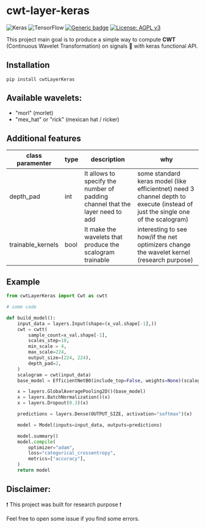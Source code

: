 # cwt-layer-keras

<img alt="Keras" src="https://img.shields.io/badge/Keras-%23D00000.svg?&style=for-the-badge&logo=Keras&logoColor=white"/> <img alt="TensorFlow" src="https://img.shields.io/badge/TensorFlow-%23FF6F00.svg?&style=for-the-badge&logo=TensorFlow&logoColor=white" /> [![Generic badge](https://img.shields.io/badge/python-v3.6+-<COLOR>.svg)](https://www.python.org/download/releases/3.0/) [![License: AGPL v3](https://img.shields.io/badge/License-AGPL%20v3-blue.svg)](https://www.gnu.org/licenses/agpl-3.0) 

This project main goal is to produce a simple way to compute **CWT** (Continuous Wavelet Transformation) on signals :satellite: with keras functional API.

## Installation
    pip install cwtLayerKeras

## Available wavelets:
* "morl" (morlet)
* "mex_hat" or "rick" (mexican hat / ricker)

## Additional features
class paramenter | type | description | why
--- | --- | --- | ---
depth_pad | int | It allows to specify the number of padding channel that the layer need to add | some standard keras model (like efficientnet) need 3 channel depth to execute (instead of just the single one of the scalogram)
trainable_kernels | bool | It make the wavelets that produce the scalogram trainable | interesting to see how/if the net optimizers change the wavelet kernel (research purpose)

## Example

```python
from cwtLayerKeras import Cwt as cwtt

# some code

def build_model():
    input_data = layers.Input(shape=(x_val.shape[-1],))
    cwt = cwtt(
        sample_count=x_val.shape[-1],
        scales_step=10,
        min_scale = 4,
        max_scale=224,
        output_size=(224, 224),
        depth_pad=2,
    )
    scalogram = cwt(input_data)
    base_model = EfficientNetB0(include_top=False, weights=None)(scalogram)

    x = layers.GlobalAveragePooling2D()(base_model)
    x = layers.BatchNormalization()(x)
    x = layers.Dropout(0.3)(x)

    predictions = layers.Dense(OUTPUT_SIZE, activation="softmax")(x)

    model = Model(inputs=input_data, outputs=predictions)

    model.summary()
    model.compile(
        optimizer="adam",
        loss="categorical_crossentropy",
        metrics=["accuracy"],
    )
    return model
```

## Disclaimer:
 :exclamation: This project was built for research purpose :exclamation:
 
 Feel free to open some issue if you find some errors.

